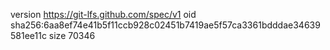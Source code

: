 version https://git-lfs.github.com/spec/v1
oid sha256:6aa8ef74e41b5f11ccb928c02451b7419ae5f57ca3361bdddae34639581ee11c
size 70346
